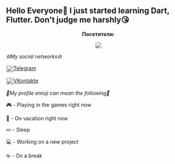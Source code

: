## **Hello Everyone👋** **I just started learning Dart, Flutter. Don't judge me harshly😘**

[//]: # (Отображение количества посетителей)

<div align="center">
  <p><b>Посетители:</b></p>
  <a href="URL_TO_ANALYTICS_PAGE"><img src="https://img.shields.io/badge/visitors-1-black"></a>
</div>

_🌐My social networks🌐_

[<img alt="Telegram" width="20px" height="20px" style="vertical-align:middle;" src="https://img.icons8.com/color/20/0000ff/telegram-app.png"/>](https://t.me/f1gdas00proo)[Telegram](https://t.me/f1gdas00proo)

[<img alt="VKontakte" width="20px" height="20px" style="vertical-align:middle;" src="https://img.icons8.com/color/20/0000ff/vk-circled.png"/>](https://vk.com/f1gdas00proo)[VKontakte](https://vk.com/f1gdas00proo)

_📌My profile emoji can mean the following📌_

🎮 - Playing in the games right now

🌊 - On vacation right now

💤 - Sleep

💻 - Working on a new project

☕ - On a break
